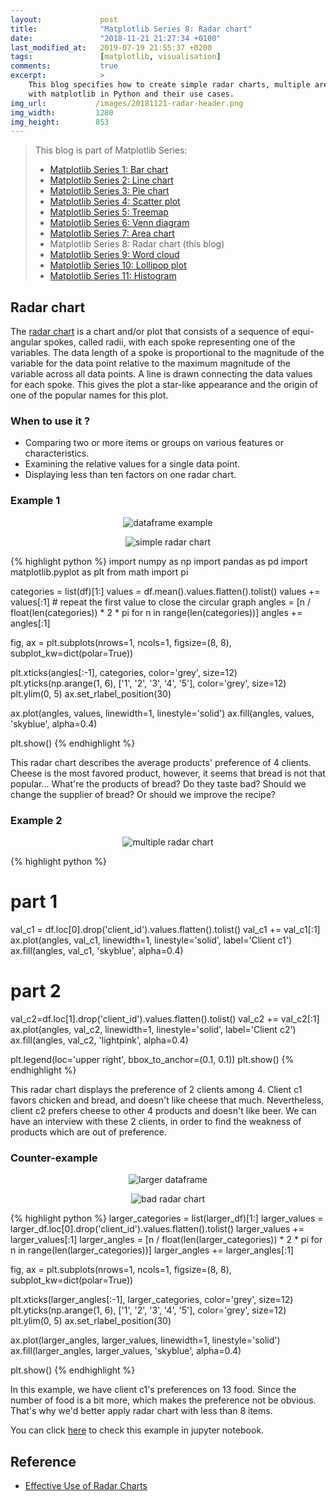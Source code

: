 ```yaml
---
layout:             post
title:              "Matplotlib Series 8: Radar chart"
date:               "2018-11-21 21:27:34 +0100"
last_modified_at:   2019-07-19 21:55:37 +0200
tags:               [matplotlib, visualisation]
comments:           true
excerpt:            >
    This blog specifies how to create simple radar charts, multiple area charts
    with matplotlib in Python and their use cases.
img_url:           /images/20181121-radar-header.png
img_width:         1280
img_height:        853
---
```


> This blog is part of Matplotlib Series:
> * [Matplotlib Series 1: Bar chart][series1]
> * [Matplotlib Series 2: Line chart][series2]
> * [Matplotlib Series 3: Pie chart][series3]
> * [Matplotlib Series 4: Scatter plot][series4]
> * [Matplotlib Series 5: Treemap][series5]
> * [Matplotlib Series 6: Venn diagram][series6]
> * [Matplotlib Series 7: Area chart][series7]
> * Matplotlib Series 8: Radar chart (this blog)
> * [Matplotlib Series 9: Word cloud][series9]
> * [Matplotlib Series 10: Lollipop plot][series10]
> * [Matplotlib Series 11: Histogram][series11]

## Radar chart
The [radar chart][radar chart] is a chart and/or plot that consists of a
sequence of equi-angular spokes, called radii, with each spoke representing one
of the variables. The data length of a spoke is proportional to the magnitude
of the variable for the data point relative to the maximum magnitude of the
variable across all data points. A line is drawn connecting the data values for
each spoke. This gives the plot a star-like appearance and the origin of one of
the popular names for this plot.

### When to use it ?
- Comparing two or more items or groups on various features or characteristics.
- Examining the relative values for a single data point.
- Displaying less than ten factors on one radar chart.

### Example 1
<p align="center">
  <img alt="dataframe example"
  src="{{ site.baseurl }}/images/20181121-df.png"/>
</p>

<p align="center">
  <img alt="simple radar chart"
  src="{{ site.baseurl }}/images/20181121-radar-chart.png"/>
</p>

{% highlight python %}
import numpy as np
import pandas as pd
import matplotlib.pyplot as plt
from math import pi

categories = list(df)[1:]
values = df.mean().values.flatten().tolist()
values += values[:1] # repeat the first value to close the circular graph
angles = [n / float(len(categories)) * 2 * pi for n in range(len(categories))]
angles += angles[:1]

fig, ax = plt.subplots(nrows=1, ncols=1, figsize=(8, 8),
                       subplot_kw=dict(polar=True))

plt.xticks(angles[:-1], categories, color='grey', size=12)
plt.yticks(np.arange(1, 6), ['1', '2', '3', '4', '5'],
           color='grey', size=12)
plt.ylim(0, 5)
ax.set_rlabel_position(30)
 
ax.plot(angles, values, linewidth=1, linestyle='solid')
ax.fill(angles, values, 'skyblue', alpha=0.4)

plt.show()
{% endhighlight %}

This radar chart describes the average products' preference of 4 clients.
Cheese is the most favored product, however, it seems that bread is not that
popular... What're the products of bread? Do they taste bad? Should we change
the supplier of bread? Or should we improve the recipe?

### Example 2
<p align="center">
  <img alt="multiple radar chart"
  src="{{ site.baseurl }}/images/20181121-multi-radar-chart.png"/>
</p>

{% highlight python %}
# part 1
val_c1 = df.loc[0].drop('client_id').values.flatten().tolist()
val_c1 += val_c1[:1]
ax.plot(angles, val_c1, linewidth=1,
        linestyle='solid', label='Client c1')
ax.fill(angles, val_c1, 'skyblue', alpha=0.4)
 
# part 2
val_c2=df.loc[1].drop('client_id').values.flatten().tolist()
val_c2 += val_c2[:1]
ax.plot(angles, val_c2, linewidth=1,
        linestyle='solid', label='Client c2')
ax.fill(angles, val_c2, 'lightpink', alpha=0.4)
 
plt.legend(loc='upper right', bbox_to_anchor=(0.1, 0.1))
plt.show()
{% endhighlight %}

This radar chart displays the preference of 2 clients among 4. Client c1 favors
chicken and bread, and doesn't like cheese that much. Nevertheless, client c2
prefers cheese to other 4 products and doesn't like beer. We can have an
interview with these 2 clients, in order to find the weakness of products which
are out of preference.

### Counter-example
<p align="center">
  <img alt="larger dataframe"
  src="{{ site.baseurl }}/images/20181121-large-df.png"/>
</p>

<p align="center">
  <img alt="bad radar chart"
  src="{{ site.baseurl }}/images/20181121-bad-radar-chart.png"/>
</p>

{% highlight python %}
larger_categories = list(larger_df)[1:]
larger_values = larger_df.loc[0].drop('client_id').values.flatten().tolist()
larger_values += larger_values[:1]
larger_angles = [n / float(len(larger_categories)) * 2 * pi for n in range(len(larger_categories))]
larger_angles += larger_angles[:1]

fig, ax = plt.subplots(nrows=1, ncols=1, figsize=(8, 8),
                       subplot_kw=dict(polar=True))

plt.xticks(larger_angles[:-1], larger_categories,
           color='grey', size=12)
plt.yticks(np.arange(1, 6), ['1', '2', '3', '4', '5'],
           color='grey', size=12)
plt.ylim(0, 5)
ax.set_rlabel_position(30)
 
ax.plot(larger_angles, larger_values, linewidth=1, linestyle='solid')
ax.fill(larger_angles, larger_values, 'skyblue', alpha=0.4)

plt.show()
{% endhighlight %}

In this example, we have client c1's preferences on 13 food. Since the number
of food is a bit more, which makes the preference not be obvious. That's why
we'd better apply radar chart with less than 8 items.

You can click [here][notebook] to check this example in jupyter notebook.

## Reference
- [Effective Use of Radar Charts][r1]

[radar chart]: https://en.wikipedia.org/wiki/Radar_chart
[notebook]: https://github.com/jingwen-z/python-playground/blob/master/python_for_data_analysis/plotting_and_visualization/radar_chart.ipynb
[r1]: https://msktc.org/lib/docs/KT_Toolkit/Charts_and_Graphs/Charts_and_Graphics_Radar_508c.pdf
[series1]: https://jingwen-z.github.io/data-viz-with-matplotlib-series1-bar-chart/
[series2]: https://jingwen-z.github.io/data-viz-with-matplotlib-series2-line-chart/
[series3]: https://jingwen-z.github.io/data-viz-with-matplotlib-series3-pie-chart/
[series4]: https://jingwen-z.github.io/data-viz-with-matplotlib-series4-scatter-plot/
[series5]: https://jingwen-z.github.io/data-viz-with-matplotlib-series5-treemap/
[series6]: https://jingwen-z.github.io/data-viz-with-matplotlib-series6-venn-diagram/
[series7]: https://jingwen-z.github.io/data-viz-with-matplotlib-series7-area-chart/
[series9]: https://jingwen-z.github.io/data-viz-with-matplotlib-series9-word-cloud/
[series10]: https://jingwen-z.github.io/data-viz-with-matplotlib-series10-lollipop-plot/
[series11]: https://jingwen-z.github.io/data-viz-with-matplotlib-series11-histogram/